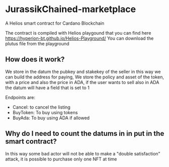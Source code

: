 # JurassikChained-marketplace
A Helios smart contract for Cardano Blockchain

The contract is compiled with Helios playgound that you can find here https://hyperion-bt.github.io/Helios-Playground/
You can download the plutus file from the playground

## How does it work?

We store in the datum the pubkey and stakekey of the seller in this way we can build the address for paying,
We store the policy and asset of the token, with a price and also the price in ADA, if the user wants to sell also in ADA the datum will have a field that is set to 1

Endpoints are:
* Cancel: to cancel the listing
* BuyToken: To buy using tokens
* BuyAda: To buy using ADA if allowed

## Why do I need to count the datums in in put in the smart contract?

In this way some bad actor will not be able to make a "double satisfaction" attack, it is possible to purchase only one NFT at time
